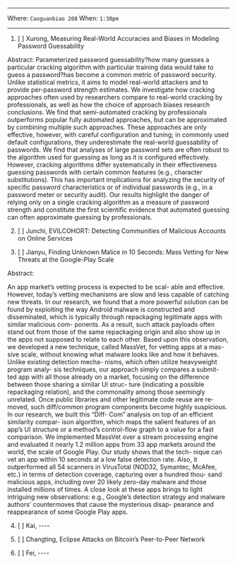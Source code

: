 ***

Where: `Caoguanbiao 208` When: `1:30pm`

***


1. [ ] Xurong, Measuring Real-World Accuracies and Biases in Modeling Password Guessability

Abstract:
Parameterized password guessability?how many guesses a particular cracking algorithm with particular training data would take to guess a password?has become a common metric of password security. Unlike statistical metrics, it aims to model real-world attackers and to provide per-password strength estimates. We investigate how cracking approaches often used by researchers compare to real-world cracking by professionals, as well as how the choice of approach biases research conclusions. We find that semi-automated cracking by professionals outperforms popular fully automated approaches, but can be approximated by combining multiple such approaches. These approaches are only effective, however, with careful configuration and tuning; in commonly used default configurations, they underestimate the real-world guessability of passwords.
We find that analyses of large password sets are often robust to the algorithm used for guessing as long as it is configured effectively. However, cracking algorithms differ systematically in their effectiveness guessing passwords with certain common features (e.g., character substitutions). This has important implications for analyzing the security of specific password characteristics or of individual passwords (e.g., in a password meter or security audit). Our results highlight the danger of relying only on a single cracking algorithm as a measure of password strength and constitute the first scientific evidence that automated guessing can often approximate guessing by professionals.

2. [ ] Junchi, EVILCOHORT: Detecting Communities of Malicious Accounts on Online Services

3. [ ] Jianyu, Finding Unknown Malice in 10 Seconds: Mass Vetting for New Threats at the Google-Play Scale 

Abstract:

An app market’s vetting process is expected to be scal- able and effective. However, today’s vetting mechanisms are slow and less capable of catching new threats. In our research, we found that a more powerful solution can be found by exploiting the way Android malware is constructed and disseminated, which is typically through repackaging legitimate apps with similar malicious com- ponents. As a result, such attack payloads often stand out from those of the same repackaging origin and also show up in the apps not supposed to relate to each other.
Based upon this observation, we developed a new technique, called MassVet, for vetting apps at a mas- sive scale, without knowing what malware looks like and how it behaves. Unlike existing detection mecha- nisms, which often utilize heavyweight program analy- sis techniques, our approach simply compares a submit- ted app with all those already on a market, focusing on the difference between those sharing a similar UI struc- ture (indicating a possible repackaging relation), and the commonality among those seemingly unrelated. Once public libraries and other legitimate code reuse are re- moved, such diff/common program components become highly suspicious. In our research, we built this “Diff- Com” analysis on top of an efficient similarity compar- ison algorithm, which maps the salient features of an app’s UI structure or a method’s control-flow graph to a value for a fast comparison. We implemented MassVet over a stream processing engine and evaluated it nearly 1.2 million apps from 33 app markets around the world, the scale of Google Play. Our study shows that the tech- nique can vet an app within 10 seconds at a low false detection rate. Also, it outperformed all 54 scanners in VirusTotal (NOD32, Symantec, McAfee, etc.) in terms of detection coverage, capturing over a hundred thou- sand malicious apps, including over 20 likely zero-day malware and those installed millions of times. A close look at these apps brings to light intriguing new observations: e.g., Google’s detection strategy and malware authors’ countermoves that cause the mysterious disap- pearance and reappearance of some Google Play apps.


4. [ ] Kai, ----

5. [ ] Changting, Eclipse Attacks on Bitcoin’s Peer-to-Peer Network

6. [ ] Fei, ----
